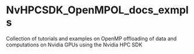 # NvHPCSDK_OpenMPOL_docs_exmpls
Collection of tutorials and examples on OpenMP offloading of data and computations on Nvidia GPUs using the Nvidia HPC SDK
